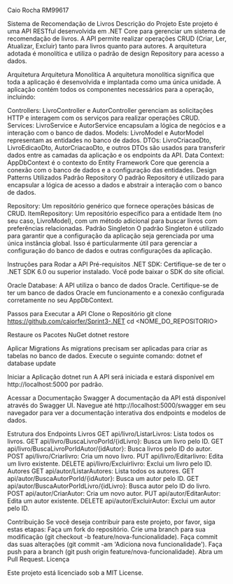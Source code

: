 Caio Rocha RM99617

Sistema de Recomendação de Livros
Descrição do Projeto
Este projeto é uma API RESTful desenvolvida em .NET Core para gerenciar um sistema de recomendação de livros. A API permite realizar operações CRUD (Criar, Ler, Atualizar, Excluir) tanto para livros quanto para autores. A arquitetura adotada é monolítica e utiliza o padrão de design Repository para acesso a dados.

Arquitetura
Arquitetura Monolítica
A arquitetura monolítica significa que toda a aplicação é desenvolvida e implantada como uma única unidade. A aplicação contém todos os componentes necessários para a operação, incluindo:

Controllers: LivroController e AutorController gerenciam as solicitações HTTP e interagem com os serviços para realizar operações CRUD.
Services: LivroService e AutorService encapsulam a lógica de negócios e a interação com o banco de dados.
Models: LivroModel e AutorModel representam as entidades no banco de dados.
DTOs: LivroCriacaoDto, LivroEdicaoDto, AutorCriacaoDto, e outros DTOs são usados para transferir dados entre as camadas da aplicação e os endpoints da API.
Data Context: AppDbContext é o contexto do Entity Framework Core que gerencia a conexão com o banco de dados e a configuração das entidades.
Design Patterns Utilizados
Padrão Repository
O padrão Repository é utilizado para encapsular a lógica de acesso a dados e abstrair a interação com o banco de dados.

Repository<T>: Um repositório genérico que fornece operações básicas de CRUD.
ItemRepository: Um repositório específico para a entidade Item (no seu caso, LivroModel), com um método adicional para buscar livros com preferências relacionadas.
Padrão Singleton
O padrão Singleton é utilizado para garantir que a configuração da aplicação seja gerenciada por uma única instância global. Isso é particularmente útil para gerenciar a configuração do banco de dados e outras configurações da aplicação.

Instruções para Rodar a API
Pré-requisitos
.NET SDK: Certifique-se de ter o .NET SDK 6.0 ou superior instalado. Você pode baixar o SDK do site oficial.

Oracle Database: A API utiliza o banco de dados Oracle. Certifique-se de ter um banco de dados Oracle em funcionamento e a conexão configurada corretamente no seu AppDbContext.

Passos para Executar a API
Clone o Repositório
git clone <https://github.com/caiorfer/Sprint3-.NET>
cd <NOME_DO_REPOSITORIO>

Restaure os Pacotes NuGet
dotnet restore

Aplicar Migrations
As migrations precisam ser aplicadas para criar as tabelas no banco de dados. Execute o seguinte comando:
dotnet ef database update

Iniciar a Aplicação
dotnet run
A API será iniciada e estará disponível em http://localhost:5000 por padrão.

Acessar a Documentação Swagger
A documentação da API está disponível através do Swagger UI. Navegue até http://localhost:5000/swagger em seu navegador para ver a documentação interativa dos endpoints e modelos de dados.

Estrutura dos Endpoints
Livros
GET api/livro/ListarLivros: Lista todos os livros.
GET api/livro/BuscaLivroPorId/{idLivro}: Busca um livro pelo ID.
GET api/livro/BuscaLivroPorIdAutor/{idAutor}: Busca livros pelo ID do autor.
POST api/livro/Criarlivro: Cria um novo livro.
PUT api/livro/Editarlivro: Edita um livro existente.
DELETE api/livro/Excluirlivro: Exclui um livro pelo ID.
Autores
GET api/autor/ListarAutores: Lista todos os autores.
GET api/autor/BuscaAutorPorId/{idAutor}: Busca um autor pelo ID.
GET api/autor/BuscaAutorPorIdLivro/{idLivro}: Busca autor pelo ID do livro.
POST api/autor/CriarAutor: Cria um novo autor.
PUT api/autor/EditarAutor: Edita um autor existente.
DELETE api/autor/ExcluirAutor: Exclui um autor pelo ID.

Contribuição
Se você deseja contribuir para este projeto, por favor, siga estas etapas:
Faça um fork do repositório.
Crie uma branch para sua modificação (git checkout -b feature/nova-funcionalidade).
Faça commit das suas alterações (git commit -am 'Adiciona nova funcionalidade').
Faça push para a branch (git push origin feature/nova-funcionalidade).
Abra um Pull Request.
Licença

Este projeto está licenciado sob a MIT License.


